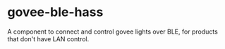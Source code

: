 # govee-ble-hass
 A component to connect and control govee lights over BLE, for products that don't have LAN control.
